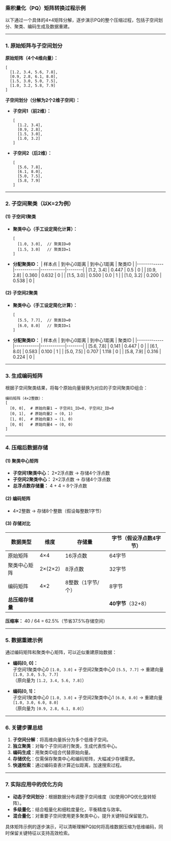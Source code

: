 

### **乘积量化（PQ）矩阵转换过程示例**

以下通过一个具体的4×4矩阵分解，逐步演示PQ的整个压缩过程，包括子空间划分、聚类、编码生成及数据重建。

---

### **1. 原始矩阵与子空间划分**

**原始矩阵（4个4维向量）：**
```
[
  [1.2, 3.4, 5.6, 7.8],
  [0.9, 2.8, 6.1, 8.0],
  [1.5, 3.0, 5.0, 7.5],
  [1.0, 3.2, 5.8, 7.9]
]
```

**子空间划分（分解为2个2维子空间）：**
- **子空间1（前2维）：**
  ```
  [
    [1.2, 3.4],
    [0.9, 2.8],
    [1.5, 3.0],
    [1.0, 3.2]
  ]
  ```
  
- **子空间2（后2维）：**
  ```
  [
    [5.6, 7.8],
    [6.1, 8.0],
    [5.0, 7.5],
    [5.8, 7.9]
  ]
  ```

---

### **2. 子空间聚类（以K=2为例）**

#### **(1) 子空间1聚类**
- **聚类中心（手工设定简化计算）：**
  ```
  [
    [1.0, 3.0],  // 聚类ID=0
    [1.5, 3.0]   // 聚类ID=1
  ]
  ```
  
- **分配聚类ID：**
  | 样本点      | 到中心0距离 | 到中心1距离 | 聚类ID |
  |-------------|------------|------------|--------|
  | [1.2, 3.4] | 0.447      | 0.5        | 0      |
  | [0.9, 2.8] | 0.360      | 0.632      | 0      |
  | [1.5, 3.0] | 0.500      | 0.0        | 1      |
  | [1.0, 3.2] | 0.200      | 0.538      | 0      |

#### **(2) 子空间2聚类**
- **聚类中心（手工设定简化计算）：**
  ```
  [
    [5.5, 7.7],  // 聚类ID=0
    [6.0, 8.0]   // 聚类ID=1
  ]
  ```
  
- **分配聚类ID：**
  | 样本点      | 到中心0距离 | 到中心1距离 | 聚类ID |
  |-------------|------------|------------|--------|
  | [5.6, 7.8] | 0.141      | 0.447      | 0      |
  | [6.1, 8.0] | 0.583      | 0.100      | 1      |
  | [5.0, 7.5] | 0.707      | 1.118      | 0      |
  | [5.8, 7.9] | 0.316      | 0.224      | 0      |

---

### **3. 生成编码矩阵**

根据子空间聚类结果，将每个原始向量替换为对应的子空间聚类ID组合：

```
编码矩阵（4×2整数）：
[
  [0, 0],  # 原始向量1 → 子空间1_ID=0, 子空间2_ID=0
  [0, 1],  # 原始向量2 → (0, 1)
  [1, 0],  # 原始向量3 → (1, 0)
  [0, 0]   # 原始向量4 → (0, 0)
]
```

---

### **4. 压缩后数据存储**

#### **(1) 聚类中心矩阵**
- **子空间1聚类中心：** 2×2浮点数 → 存储4个浮点数
- **子空间2聚类中心：** 2×2浮点数 → 存储4个浮点数
- **总浮点数存储量：** 4 + 4 = 8个浮点数

#### **(2) 编码矩阵**
- 4×2整数 → 存储8个整数（假设每整数1字节）

#### **(3) 存储对比**
| **数据类型**      | **维度** | **存储量**         | **字节（假设浮点数4字节）** |
|--------------------|----------|--------------------|---------------------------|
| 原始矩阵           | 4×4      | 16浮点数           | 64字节                    |
| 聚类中心矩阵       | 2×(2×2)  | 8浮点数            | 32字节                    |
| 编码矩阵           | 4×2      | 8整数（1字节/个） | 8字节                     |
| **总压缩存储量**   |          |                    | **40字节**（32+8）        |

**压缩率：** 40 / 64 = 62.5%（节省37.5%存储空间）

---

### **5. 数据重建示例**

通过编码矩阵和聚类中心矩阵，可以近似重建原始数据：

- **编码[0, 0]：**  
  子空间1聚类中心0 `[1.0, 3.0]` + 子空间2聚类中心0 `[5.5, 7.7]` → 重建向量 `[1.0, 3.0, 5.5, 7.7]`  
  （原向量为 `[1.2, 3.4, 5.6, 7.8]`）

- **编码[0, 1]：**  
  子空间1聚类中心0 `[1.0, 3.0]` + 子空间2聚类中心1 `[6.0, 8.0]` → 重建向量 `[1.0, 3.0, 6.0, 8.0]`  
  （原向量为 `[0.9, 2.8, 6.1, 8.0]`）

---

### **6. 关键步骤总结**

1. **子空间分解**：将高维向量拆分为多个低维子空间。
2. **独立聚类**：对每个子空间进行聚类，生成代表性中心。
3. **编码生成**：用聚类ID组合代替原始向量。
4. **存储优化**：仅需保存聚类中心和编码矩阵，大幅减少存储需求。
5. **快速检索**：通过编码查表计算近似距离，加速搜索过程。

---

### **7. 实际应用中的优化方向**

- **动态子空间划分**：根据数据分布调整子空间维度（如使用OPQ优化旋转矩阵）。
- **多级量化**：结合粗量化和细粒度量化，平衡精度与效率。
- **混合量化**：对重要子空间使用更多聚类中心，提升关键特征保留能力。

具体矩阵示例的逐步演示，可以清晰理解PQ如何将高维数据压缩为低维编码，同时保留关键特征以支持高效检索。

